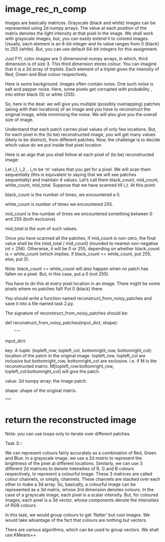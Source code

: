 # image_rec_n_comp

Images are basically matrices. Grayscale (black and white) images can be represented using 2d numpy arrays. The value at each position of the matrix denotes the light intensity at that pixel in the image. We shall work with grayscale images, but, you can easily extend it to colored images.  Usually, each element is an 8-bit integer and its value ranges from 0 (black) to 255 (white). But, you can use default 64-bit integers for this assignment.

Just FYI, color images are 3 dimensional numpy arrays, in which, third dimension is of size 3. This third dimension stores colour. You can imagine that it is a 2d array of triplets. Each element of a triplet gives the intensity of Red, Green and Blue colour respectively.

Here is some background. Images often contain noise. One such noise is salt and pepper noise. Here, some pixels get corrupted with probability , into either black (0) or white (255).

So, here is the deal: we will give you multiple (possibly overlapping) patches (along with their locations) of an image and you have to reconstruct the original image, while minimising the noise. We will also give you the overall size of image.

Understand that each patch carries pixel values of only few locations. But, for each pixel in the (to be) reconstructed image, you will get many values (likely to be distinct), from different patches. Now, the challenge is to decide which value do we put inside that pixel location.

Here is an algo that you shall follow at each pixel of (to be) reconstructed image:

Let i_1, i_2… i_m be ‘m’ values that you get for a pixel. We will scan them sequentially (this is equivalent to saying that we will see patches sequentially) and maintain 4 values. Let’s call them black_count, mid_count, white_count, mid_total. Suppose that we have scanned till i_t. At this point:

black_count is the number of times, we encountered a 0.

white_count is number of times we encountered 255.

mid_count is the number of times we encountered something between 0 and 255 (both exclusive).

mid_total is the sum of such values.

Once you have scanned all the patches, if mid_count is non-zero, the final value shall be the (mid_total / mid_count) (rounded to nearest non-negative int < 256). Otherwise, it will be 0 or 255, depending on whether black_count is > white_count (which implies, if black_count <= white_count, put 255, else, put 0).

Note: black_count <= white_count will also happen when no patch has fallen on a pixel. But, in this case, put a 0 (not 255).

You have to do this at every pixel location in an image. There might be some pixels where no patches fall! Put 0 (black) there.

You should write a function named reconstruct_from_noisy_patches and save it into a file named task 2.py.

The signature of reconstruct_from_noisy_patches should be:

def reconstruct_from_noisy_patches(input_dict, shape):

        """

input_dict:

key: 4-tuple: (topleft_row, topleft_col, bottomright_row, bottomright_col): location of the patch in the original image. topleft_row, topleft_col are inclusive but bottomright_row, bottomright_col are exclusive. i.e. if M is the reconstructed matrix. M[topleft_row:bottomright_row, topleft_col:bottomright_col] will give the patch.

value: 2d numpy array: the image patch.

shape: shape of the original matrix.

"""

# return the reconstructed image

Note: you can use loops only to iterate over different patches.


Task 3:::

We can represent colours fairly accurately as a  combination of Red, Green and Blue. In a grayscale image, we use a 2d matrix to represent the brightness of the pixel at different locations. Similarly, we can use 3 different 2d matrices to denote intensities of R, G and B colours respectively, to represent a colourful image. These 3 matrices are called colour channels, or simply, channels. These channels are stacked over each other to make a 3d array. So, basically, a colourful image can be represented as a 3d matrix, whose 3rd dimension denotes colours. In the case of a grayscale image, each pixel is a scalar intensity. But, for coloured images, each pixel is a 3d vector, whose components denote the intensities of RGB colours.

In this task, we would group colours to get 'flatter' but cool images. We would take advantage of the fact that colours are nothing but vectors.

There are various algorithms, which can be used to group vectors. We shall use KMeans++
